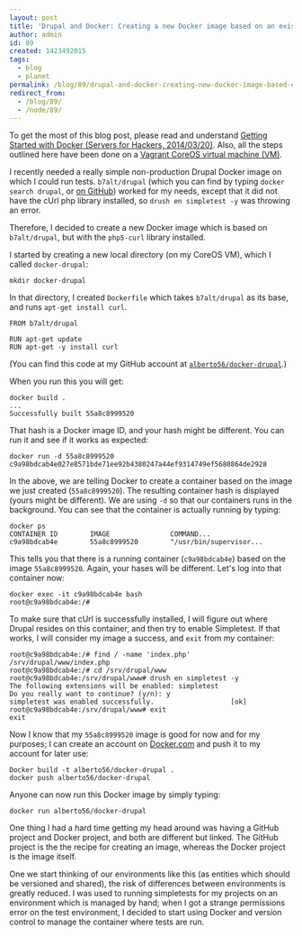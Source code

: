 ```yaml
---
layout: post
title: 'Drupal and Docker: Creating a new Docker image based on an existing image'
author: admin
id: 89
created: 1423492015
tags:
  - blog
  - planet
permalink: /blog/89/drupal-and-docker-creating-new-docker-image-based-existing-image/
redirect_from:
  - /blog/89/
  - /node/89/
---
```

To get the most of this blog post, please read and understand [Getting Started with Docker (Servers for Hackers, 2014/03/20)](https://serversforhackers.com/getting-started-with-docker/). Also, all the steps outlined here have been done on a [Vagrant CoreOS virtual machine (VM)](https://coreos.com/docs/running-coreos/platforms/vagrant/).

I recently needed a really simple non-production Drupal Docker image on which I could run tests. `b7alt/drupal` (which you can find by typing `docker search drupal`, or [on GitHub](https://github.com/b7alt/drupal)) worked for my needs, except that it did not have the cUrl php library installed, so `drush en simpletest -y` was throwing an error.

Therefore, I decided to create a new Docker image which is based on `b7alt/drupal`, but with the `php5-curl` library installed.

I started by creating a new local directory (on my CoreOS VM), which I called `docker-drupal`:

    mkdir docker-drupal

In that directory, I created `Dockerfile` which takes `b7alt/drupal` as its base, and runs `apt-get install curl`.

    FROM b7alt/drupal

    RUN apt-get update
    RUN apt-get -y install curl

(You can find this code at my GitHub account at [`alberto56/docker-drupal`](https://github.com/alberto56/docker-drupal).)

When you run this you will get:

    docker build .
    ...
    Successfully built 55a8c8999520

That hash is a Docker image ID, and your hash might be different. You can run it and see if it works as expected:

    docker run -d 55a8c8999520
    c9a98bdcab4e027e8571bde71ee92b4380247a44ef9314749ef5680864de2928

In the above, we are telling Docker to create a container based on the image we just created (`55a8c8999520`). The resulting container hash is displayed (yours might be different). We are using `-d` so that our containers runs in the background. You can see that the container is actually running by typing:

    docker ps
    CONTAINER ID        IMAGE               COMMAND...
    c9a98bdcab4e        55a8c8999520        "/usr/bin/supervisor...

This tells you that there is a running container (`c9a98bdcab4e`) based on the image `55a8c8999520`. Again, your hases will be different. Let's log into that container now:

    docker exec -it c9a98bdcab4e bash
    root@c9a98bdcab4e:/#

To make sure that cUrl is successfully installed, I will figure out where Drupal resides on this container, and then try to enable Simpletest. If that works, I will consider my image a success, and `exit` from my container:

    root@c9a98bdcab4e:/# find / -name 'index.php'
    /srv/drupal/www/index.php
    root@c9a98bdcab4e:/# cd /srv/drupal/www
    root@c9a98bdcab4e:/srv/drupal/www# drush en simpletest -y
    The following extensions will be enabled: simpletest
    Do you really want to continue? (y/n): y
    simpletest was enabled successfully.                   [ok]
    root@c9a98bdcab4e:/srv/drupal/www# exit
    exit

Now I know that my `55a8c8999520` image is good for now and for my purposes; I can create an account on [Docker.com](https://www.docker.com) and push it to my account for later use:

    Docker build -t alberto56/docker-drupal .
    docker push alberto56/docker-drupal

Anyone can now run this Docker image by simply typing:

    docker run alberto56/docker-drupal

One thing I had a hard time getting my head around was having a GitHub project and Docker project, and both are different but linked. The GitHub project is the the recipe for creating an image, whereas the Docker project is the image itself.

One we start thinking of our environments like this (as entities which should be versioned and shared), the risk of differences between environments is greatly reduced. I was used to running simpletests for my projects on an environment which is managed by hand; when I got a strange permissions error on the test environment, I decided to start using Docker and version control to manage the container where tests are run.
